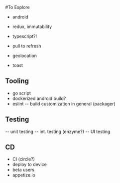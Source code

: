 #To Explore

- android
- redux, immutability
- typescript?!

- pull to refresh
- geolocation
- toast

## Tooling
- go script
- dockerized android build?
- eslint
-- build customization in general (packager)

## Testing 
-- unit testing
-- int. testing (enzyme?)
-- UI testing

## CD
- CI (circle?)
- deploy to device
- beta users
- appetize.io
